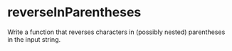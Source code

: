 # reverseInParentheses
Write a function that reverses characters in (possibly nested) parentheses in the input string.
